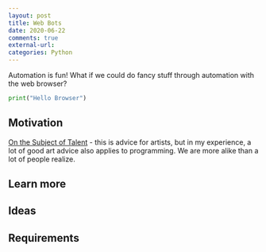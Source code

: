 ```yaml
---
layout: post
title: Web Bots
date: 2020-06-22
comments: true
external-url:
categories: Python
---
```


Automation is fun! What if we could do fancy stuff through automation with the web browser?

```python
print("Hello Browser")
```

## Motivation

[On the Subject of Talent](https://drawabox.com/article/talent) - this is advice for artists, but in my experience, a lot of good art advice also applies to programming. We are more alike than a lot of people realize.

## Learn more



## Ideas

## Requirements